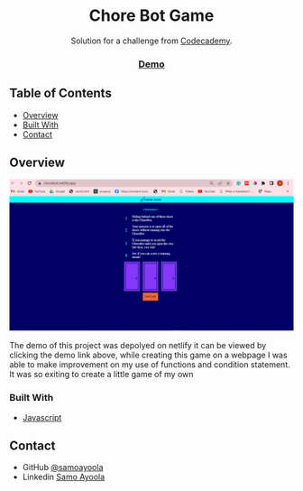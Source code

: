 <!-- Please update value in the {}  -->

<h1 align="center">Chore Bot Game</h1>

<div align="center">
   Solution for a challenge from  <a href="https://www.codecademy.com/" target="_blank">Codecademy</a>.
</div>

<div align="center">
  <h3>
    <a href="https://chorebot.netlify.app/" target="_blank" >
      Demo
    </a>
  </h3>
</div>

<!-- TABLE OF CONTENTS -->

## Table of Contents

- [Overview](#overview)
- [Built With](#built-with)
- [Contact](#contact)


<!-- OVERVIEW -->

## Overview

![screenshot](https://github.com/ayoolasamo/Chore-Bot-Game/blob/master/Capture.PNG)

The demo of this project was depolyed on netlify it can be viewed by clicking the demo link above, while creating this game on a webpage I was able to make improvement on my use of 
functions and condition statement. It was so exiting to create a little game of my own

### Built With

<!-- This section should list any major frameworks that you built your project using. Here are a few examples.-->

- [Javascript]()


## Contact
- GitHub [@samoayoola](https://{github.com/samoayoola})
- Linkedin [Samo Ayoola](https://www.linkedin.com/in/ayoolasamo/)
